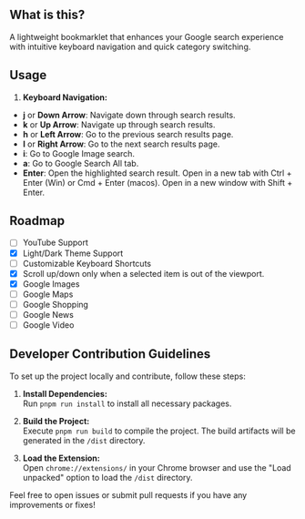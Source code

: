 ## What is this?

A lightweight bookmarklet that enhances your Google search experience with intuitive keyboard navigation and quick category switching.

## Usage

1. **Keyboard Navigation:**

- **j** or **Down Arrow**: Navigate down through search results.
- **k** or **Up Arrow**: Navigate up through search results.
- **h** or **Left Arrow**: Go to the previous search results page.
- **l** or **Right Arrow**: Go to the next search results page.
- **i**: Go to Google Image search.
- **a**: Go to Google Search All tab.
- **Enter**: Open the highlighted search result. Open in a new tab with Ctrl + Enter (Win) or Cmd + Enter (macos). Open in a new window with Shift + Enter.

## Roadmap

- [ ] YouTube Support
- [x] Light/Dark Theme Support
- [ ] Customizable Keyboard Shortcuts
- [x] Scroll up/down only when a selected item is out of the viewport.
- [x] Google Images
- [ ] Google Maps
- [ ] Google Shopping
- [ ] Google News
- [ ] Google Video

## Developer Contribution Guidelines

To set up the project locally and contribute, follow these steps:

1. **Install Dependencies:**  
   Run `pnpm run install` to install all necessary packages.

2. **Build the Project:**  
   Execute `pnpm run build` to compile the project. The build artifacts will be generated in the `/dist` directory.

3. **Load the Extension:**  
   Open `chrome://extensions/` in your Chrome browser and use the "Load unpacked" option to load the `/dist` directory.

Feel free to open issues or submit pull requests if you have any improvements or fixes!
